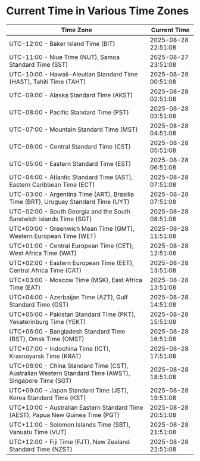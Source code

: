 # Current Time in Various Time Zones

| Time Zone | Current Time |
|-----------|--------------|
| UTC-12:00 - Baker Island Time (BIT) | 2025-08-28 22:51:08 |
| UTC-11:00 - Niue Time (NUT), Samoa Standard Time (SST) | 2025-08-27 23:51:08 |
| UTC-10:00 - Hawaii-Aleutian Standard Time (HAST), Tahiti Time (TAHT) | 2025-08-28 00:51:08 |
| UTC-09:00 - Alaska Standard Time (AKST) | 2025-08-28 02:51:08 |
| UTC-08:00 - Pacific Standard Time (PST) | 2025-08-28 03:51:08 |
| UTC-07:00 - Mountain Standard Time (MST) | 2025-08-28 04:51:08 |
| UTC-06:00 - Central Standard Time (CST) | 2025-08-28 05:51:08 |
| UTC-05:00 - Eastern Standard Time (EST) | 2025-08-28 06:51:08 |
| UTC-04:00 - Atlantic Standard Time (AST), Eastern Caribbean Time (ECT) | 2025-08-28 07:51:08 |
| UTC-03:00 - Argentina Time (ART), Brasília Time (BRT), Uruguay Standard Time (UYT) | 2025-08-28 07:51:08 |
| UTC-02:00 - South Georgia and the South Sandwich Islands Time (SGT) | 2025-08-28 08:51:08 |
| UTC±00:00 - Greenwich Mean Time (GMT), Western European Time (WET) | 2025-08-28 11:51:08 |
| UTC+01:00 - Central European Time (CET), West Africa Time (WAT) | 2025-08-28 12:51:08 |
| UTC+02:00 - Eastern European Time (EET), Central Africa Time (CAT) | 2025-08-28 13:51:08 |
| UTC+03:00 - Moscow Time (MSK), East Africa Time (EAT) | 2025-08-28 13:51:08 |
| UTC+04:00 - Azerbaijan Time (AZT), Gulf Standard Time (GST) | 2025-08-28 14:51:08 |
| UTC+05:00 - Pakistan Standard Time (PKT), Yekaterinburg Time (YEKT) | 2025-08-28 15:51:08 |
| UTC+06:00 - Bangladesh Standard Time (BST), Omsk Time (OMST) | 2025-08-28 16:51:08 |
| UTC+07:00 - Indochina Time (ICT), Krasnoyarsk Time (KRAT) | 2025-08-28 17:51:08 |
| UTC+08:00 - China Standard Time (CST), Australian Western Standard Time (AWST), Singapore Time (SGT) | 2025-08-28 18:51:08 |
| UTC+09:00 - Japan Standard Time (JST), Korea Standard Time (KST) | 2025-08-28 19:51:08 |
| UTC+10:00 - Australian Eastern Standard Time (AEST), Papua New Guinea Time (PGT) | 2025-08-28 20:51:08 |
| UTC+11:00 - Solomon Islands Time (SBT), Vanuatu Time (VUT) | 2025-08-28 21:51:08 |
| UTC+12:00 - Fiji Time (FJT), New Zealand Standard Time (NZST) | 2025-08-28 22:51:08 |
